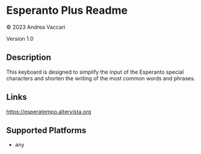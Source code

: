 Esperanto Plus Readme
=====================

© 2023 Andrea Vaccari

Version 1.0

Description
-----------
This keyboard is designed to simplify the input of the Esperanto special characters
and shorten the writing of the most common words and phrases.

Links
-----
https://esperatempo.altervista.org

Supported Platforms
-------------------
 * any
 
